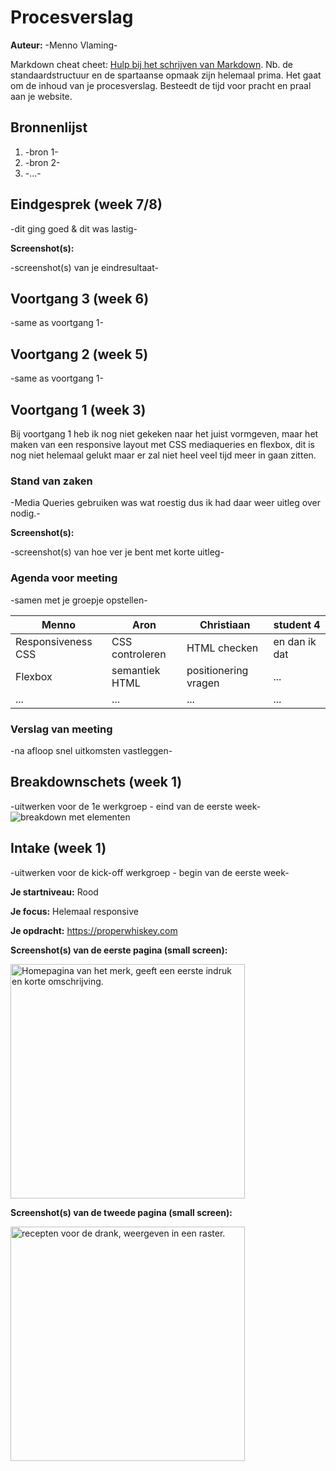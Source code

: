 # Procesverslag
**Auteur:** -Menno Vlaming-

Markdown cheat cheet: [Hulp bij het schrijven van Markdown](https://github.com/adam-p/markdown-here/wiki/Markdown-Cheatsheet). Nb. de standaardstructuur en de spartaanse opmaak zijn helemaal prima. Het gaat om de inhoud van je procesverslag. Besteedt de tijd voor pracht en praal aan je website.



## Bronnenlijst
1. -bron 1-
2. -bron 2-
3. -...-



## Eindgesprek (week 7/8)

-dit ging goed & dit was lastig-

**Screenshot(s):**

-screenshot(s) van je eindresultaat-



## Voortgang 3 (week 6)

-same as voortgang 1-



## Voortgang 2 (week 5)

-same as voortgang 1-



## Voortgang 1 (week 3)
Bij voortgang 1 heb ik nog niet gekeken naar het juist vormgeven, maar het maken van een responsive layout met CSS mediaqueries en flexbox, dit is nog niet helemaal gelukt maar er zal niet heel veel tijd meer in gaan zitten.

### Stand van zaken

-Media Queries gebruiken was wat roestig dus ik had daar weer uitleg over nodig.-

**Screenshot(s):**

-screenshot(s) van hoe ver je bent met korte uitleg-

### Agenda voor meeting

-samen met je groepje opstellen-

| Menno      | Aron          | Christiaan    | student 4        |
| ---            | ---                | ---          | ---              |
| Responsiveness CSS  | CSS controleren             | HTML checken    | en dan ik dat    |
| Flexbox | semantiek HTML | positionering vragen | ... |
| ...            | ...                | ...          | ...              |

### Verslag van meeting

-na afloop snel uitkomsten vastleggen-



## Breakdownschets (week 1)

-uitwerken voor de 1e werkgroep - eind van de eerste week-
<img src="images/breakdown.svg" alt="breakdown met elementen">


## Intake (week 1)
-uitwerken voor de kick-off werkgroep - begin van de eerste week-

**Je startniveau:** Rood

**Je focus:** Helemaal responsive

**Je opdracht:** https://properwhiskey.com

**Screenshot(s) van de eerste pagina (small screen):**

<img src="images/proper_home.jpeg" width="375px" alt="Homepagina van het merk, geeft een eerste indruk en korte omschrijving.">

**Screenshot(s) van de tweede pagina (small screen):**

<img src="images/proper_recipes.jpeg" width="375px" alt="recepten voor de drank, weergeven in een raster.">
